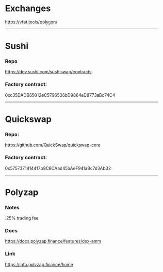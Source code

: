 # Exchanges
https://vfat.tools/polygon/

---------------
# Sushi

### Repo
https://dev.sushi.com/sushiswap/contracts

### Factory contract:
0xc35DADB65012eC5796536bD9864eD8773aBc74C4

---------------
# Quickswap

### Repo:
https://github.com/QuickSwap/quickswap-core

### Factory contract:
0x5757371414417b8C6CAad45bAeF941aBc7d3Ab32

---------------
# Polyzap

### Notes
.25% trading fee

### Docs
https://docs.polyzap.finance/features/dex-amm

### Link
https://info.polyzap.finance/home